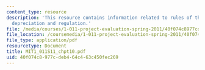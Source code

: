 ```yaml
---
content_type: resource
description: 'This resource contains information related to rules of the game: taxes,
  depreciation and regulation.'
file: /media/courses/1-011-project-evaluation-spring-2011/40f074c8977cdeb464c463c450fec269_MIT1_011S11_chpt10.pdf
file_location: /coursemedia/1-011-project-evaluation-spring-2011/40f074c8977cdeb464c463c450fec269_MIT1_011S11_chpt10.pdf
file_type: application/pdf
resourcetype: Document
title: MIT1_011S11_chpt10.pdf
uid: 40f074c8-977c-deb4-64c4-63c450fec269
---
```

